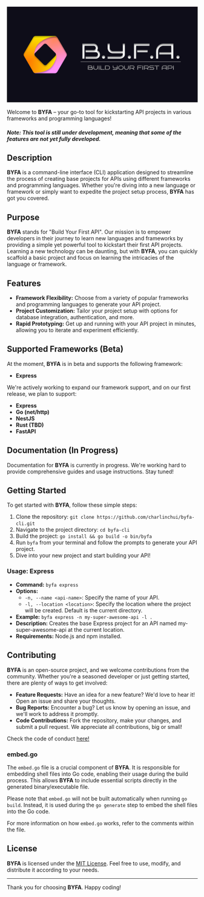 ![byfa logo](.github/logo-big.png)

Welcome to **BYFA** – your go-to tool for kickstarting API projects in various frameworks and programming languages!

##### _Note: This tool is still under development, meaning that some of the features are not yet fully developed._

## Description

**BYFA** is a command-line interface (CLI) application designed to streamline the process of creating base projects for APIs using different frameworks and programming languages. Whether you're diving into a new language or framework or simply want to expedite the project setup process, **BYFA** has got you covered.

## Purpose

**BYFA** stands for "Build Your First API". Our mission is to empower developers in their journey to learn new languages and frameworks by providing a simple yet powerful tool to kickstart their first API projects. Learning a new technology can be daunting, but with **BYFA**, you can quickly scaffold a basic project and focus on learning the intricacies of the language or framework.

## Features

- **Framework Flexibility:** Choose from a variety of popular frameworks and programming languages to generate your API project.
- **Project Customization:** Tailor your project setup with options for database integration, authentication, and more.
- **Rapid Prototyping:** Get up and running with your API project in minutes, allowing you to iterate and experiment efficiently.

## Supported Frameworks (Beta)

At the moment, **BYFA** is in beta and supports the following framework:

- **Express**

We're actively working to expand our framework support, and on our first release, we plan to support:

- **Express**
- **Go (net/http)**
- **NestJS**
- **Rust (TBD)**
- **FastAPI**

## Documentation (In Progress)

Documentation for **BYFA** is currently in progress. We're working hard to provide comprehensive guides and usage instructions. Stay tuned!

## Getting Started

To get started with **BYFA**, follow these simple steps:

1. Clone the repository: `git clone https://github.com/charlinchui/byfa-cli.git`
2. Navigate to the project directory: `cd byfa-cli`
3. Build the project: `go install && go build -o bin/byfa`
4. Run `byfa` from your terminal and follow the prompts to generate your API project.
5. Dive into your new project and start building your API!

### Usage: Express

- **Command:** `byfa express`
- **Options:**
  - `-n, --name <api-name>`: Specify the name of your API.
  - `-l, --location <location>`: Specify the location where the project will be created. Default is the current directory.
- **Example:** `byfa express -n my-super-awesome-api -l .`
- **Description:** Creates the base Express project for an API named my-super-awesome-api at the current location.
- **Requirements:** Node.js and npm installed.

## Contributing

**BYFA** is an open-source project, and we welcome contributions from the community. Whether you're a seasoned developer or just getting started, there are plenty of ways to get involved:

- **Feature Requests:** Have an idea for a new feature? We'd love to hear it! Open an issue and share your thoughts.
- **Bug Reports:** Encounter a bug? Let us know by opening an issue, and we'll work to address it promptly.
- **Code Contributions:** Fork the repository, make your changes, and submit a pull request. We appreciate all contributions, big or small!

Check the code of conduct [here!](https://github.com/charlinchui/byfa-cli?tab=coc-ov-file)

### embed.go

The `embed.go` file is a crucial component of **BYFA**. It is responsible for embedding shell files into Go code, enabling their usage during the build process. This allows **BYFA** to include essential scripts directly in the generated binary/executable file.

Please note that `embed.go` will not be built automatically when running `go build`. Instead, it is used during the `go generate` step to embed the shell files into the Go code.

For more information on how `embed.go` works, refer to the comments within the file.

## License

**BYFA** is licensed under the [MIT License](https://github.com/charlinchui/byfa-cli?tab=MIT-1-ov-file). Feel free to use, modify, and distribute it according to your needs.

---

Thank you for choosing **BYFA**. Happy coding!
